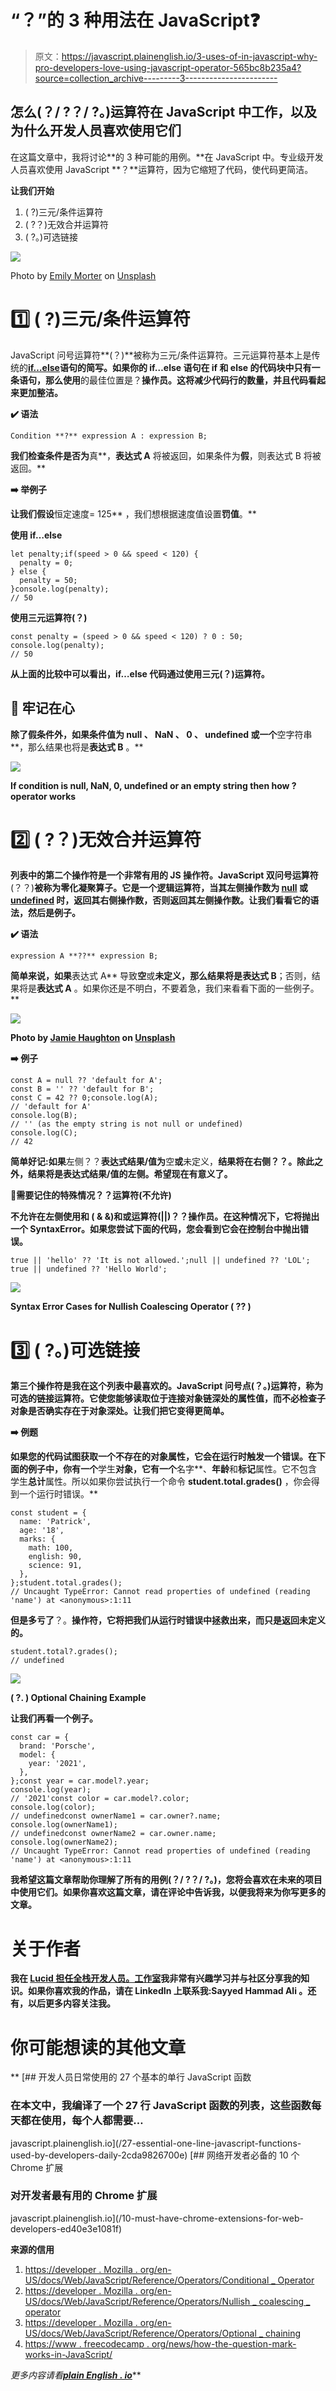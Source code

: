 # “？”的 3 种用法在 JavaScript❓

> 原文：<https://javascript.plainenglish.io/3-uses-of-in-javascript-why-pro-developers-love-using-javascript-operator-565bc8b235a4?source=collection_archive---------3----------------------->

## 怎么(？/ ?？/ ?。)运算符在 JavaScript 中工作，以及为什么开发人员喜欢使用它们

在这篇文章中，我将讨论**的 3 种可能的用例。**在 JavaScript 中。专业级开发人员喜欢使用 JavaScript **？**运算符，因为它缩短了代码，使代码更简洁。

**让我们开始**

1.  ( ?)三元/条件运算符
2.  ( ?？)无效合并运算符
3.  ( ?。)可选链接

![](img/e67ca6b6baabe0376d9b2100ef65cdf0.png)

Photo by [Emily Morter](https://unsplash.com/@emilymorter?utm_source=medium&utm_medium=referral) on [Unsplash](https://unsplash.com?utm_source=medium&utm_medium=referral)

# 1️⃣ ( ?)三元/条件运算符

JavaScript 问号运算符**(？)**被称为三元/条件运算符。三元运算符基本上是传统的[**if…else**](https://developer.mozilla.org/en-US/docs/Web/JavaScript/Reference/Statements/if...else)**语句的简写。如果你的 if…else 语句在 **if** 和 **else** 的代码块中只有一条语句，那么使用**的最佳位置是？**操作员。这将减少代码行的数量，并且代码看起来更加整洁。**

**✔️ **语法****

```
Condition **?** expression A : expression B;
```

**我们检查条件是否为**真**，**表达式 A** 将被返回，如果条件为**假**，则表达式 B 将被返回。**

**➡️ **举例子****

**让我们假设**恒定速度= 125** ，我们想根据速度值设置**罚值**。**

****使用 if…else****

```
let penalty;if(speed > 0 && speed < 120) {
  penalty = 0;
} else {
  penalty = 50;
}console.log(penalty);
// 50
```

****使用三元运算符(？)****

```
const penalty = (speed > 0 && speed < 120) ? 0 : 50;
console.log(penalty);
// 50
```

**从上面的比较中可以看出，if…else 代码通过使用三元(？)运算符。**

## **🧠 **牢记在心****

**除了假条件外，如果条件值为 **null** 、 **NaN** 、 **0** 、 **undefined** 或一个**空字符串**，那么结果也将是**表达式 B** 。**

**![](img/d1d12725c39337fa0c2fb54214d39717.png)**

**If condition is null, NaN, 0, undefined or an empty string then how ? operator works**

# **2️⃣ ( ?？)无效合并运算符**

**列表中的第二个操作符是一个非常有用的 JS 操作符。JavaScript 双问号运算符**(？？)**被称为零化凝聚算子。它是一个逻辑运算符，当其左侧操作数为 [null](https://developer.mozilla.org/en-US/docs/Web/JavaScript/Reference/Global_Objects/null) 或 [undefined](https://developer.mozilla.org/en-US/docs/Web/JavaScript/Reference/Global_Objects/undefined) 时，返回其右侧操作数，否则返回其左侧操作数。让我们看看它的语法，然后是例子。**

**✔️ **语法****

```
expression A **??** expression B;
```

**简单来说，如果**表达式 A** 导致**空**或**未定义，**那么结果将是**表达式 B**；否则，结果将是**表达式 A** 。如果你还是不明白，不要着急，我们来看看下面的一些例子。**

**![](img/6e295db4d41e5b4915a01062bd3e4f17.png)**

**Photo by [Jamie Haughton](https://unsplash.com/@haughters?utm_source=medium&utm_medium=referral) on [Unsplash](https://unsplash.com?utm_source=medium&utm_medium=referral)**

**➡️ **例子****

```
const A = null ?? 'default for A';
const B = '' ?? 'default for B';
const C = 42 ?? 0;console.log(A); 
// 'default for A'
console.log(B); 
// '' (as the empty string is not null or undefined)
console.log(C);
// 42
```

**简单好记:如果**左侧？？**表达式结果/值为**空**或**未定义，****结果将在**右侧？？**。除此之外，结果将是表达式结果/值的左侧。希望现在有意义了。****

****🚫**需要记住的特殊情况？？运算符(不允许)******

****不允许在**左侧使用**和** ( & &)和**或**运算符(||)？？**操作员。在这种情况下，它将抛出一个 SyntaxError。如果您尝试下面的代码，您会看到它会在控制台中抛出错误。****

```
true || 'hello' ?? 'It is not allowed.';null || undefined ?? 'LOL'; true || undefined ?? 'Hello World'; 
```

**![](img/ecda8c89f47a9cd3cc4823da5e69a503.png)**

**Syntax Error Cases for Nullish Coalescing Operator ( ?? )**

# **3️⃣ ( ?。)可选链接**

**第三个操作符是我在这个列表中最喜欢的。JavaScript 问号点(？。)运算符，称为可选的链接运算符。它使您能够读取位于连接对象链深处的属性值，而不必检查子对象是否确实存在于对象深处。让我们把它变得更简单。**

**➡️ **例题****

**如果您的代码试图获取一个不存在的对象属性，它会在运行时触发一个错误。在下面的例子中，你有一个**学生**对象，它有一个**名字**、**年龄**和**标记**属性。它不包含学生**总计**属性。所以如果你尝试执行一个命令 **student.total.grades()** ，你会得到一个运行时错误。**

```
const student = {
  name: 'Patrick',
  age: '18',
  marks: {
    math: 100,
    english: 90,
    science: 91,
  },
};student.total.grades();
// Uncaught TypeError: Cannot read properties of undefined (reading 'name') at <anonymous>:1:11
```

**但是多亏了**？。**操作符，它将把我们从运行时错误中拯救出来，而只是返回未定义的。**

```
student.total?.grades();
// undefined
```

**![](img/95dd1e5ae54423111d3803592d1598f7.png)**

**( ?. ) Optional Chaining Example**

**让我们再看一个例子。**

```
const car = {
  brand: 'Porsche',
  model: {
    year: '2021',
  },
};const year = car.model?.year;
console.log(year);
// '2021'const color = car.model?.color;
console.log(color);
// undefinedconst ownerName1 = car.owner?.name;
console.log(ownerName1);
// undefinedconst ownerName2 = car.owner.name;
console.log(ownerName2);
// Uncaught TypeError: Cannot read properties of undefined (reading 'name') at <anonymous>:1:11
```

**我希望这篇文章帮助你理解了所有的用例(？/ ?？/ ?。)，您将会喜欢在未来的项目中使用它们。如果你喜欢这篇文章，请在评论中告诉我，以便我将来为你写更多的文章。**

# **关于作者**

**我在 [Lucid 担任全栈开发人员。工作室](https://medium.com/u/cb727ce3b3c0?source=post_page-----4ef4ecbdcc1b--------------------------------)我非常有兴趣学习并与社区分享我的知识。如果你喜欢我的作品，请在 LinkedIn 上联系我:Sayyed Hammad Ali 。还有，以后更多内容关注我。**

# **你可能想读的其他文章**

**[](/27-essential-one-line-javascript-functions-used-by-developers-daily-2cda9826700e) [## 开发人员日常使用的 27 个基本的单行 JavaScript 函数

### 在本文中，我编译了一个 27 行 JavaScript 函数的列表，这些函数每天都在使用，每个人都需要…

javascript.plainenglish.io](/27-essential-one-line-javascript-functions-used-by-developers-daily-2cda9826700e) [](/10-must-have-chrome-extensions-for-web-developers-ed40e3e1081f) [## 网络开发者必备的 10 个 Chrome 扩展

### 对开发者最有用的 Chrome 扩展

javascript.plainenglish.io](/10-must-have-chrome-extensions-for-web-developers-ed40e3e1081f) 

**来源的信用**

1.  [https://developer . Mozilla . org/en-US/docs/Web/JavaScript/Reference/Operators/Conditional _ Operator](https://developer.mozilla.org/en-US/docs/Web/JavaScript/Reference/Operators/Conditional_Operator)
2.  [https://developer . Mozilla . org/en-US/docs/Web/JavaScript/Reference/Operators/Nullish _ coalescing _ operator](https://developer.mozilla.org/en-US/docs/Web/JavaScript/Reference/Operators/Nullish_coalescing_operator)
3.  [https://developer . Mozilla . org/en-US/docs/Web/JavaScript/Reference/Operators/Optional _ chaining](https://developer.mozilla.org/en-US/docs/Web/JavaScript/Reference/Operators/Optional_chaining)
4.  [https://www . freecodecamp . org/news/how-the-question-mark-works-in-JavaScript/](https://www.freecodecamp.org/news/how-the-question-mark-works-in-javascript/)

*更多内容请看*[***plain English . io***](http://plainenglish.io/)**